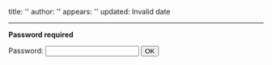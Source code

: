 title: ''
author: ''
appears: ''
updated: Invalid date

---

**Password required**

<form name="authform" action="/pmwiki.php/Teaching/CPSC681F2014Topic?action=upload&upname=681-topic-example-cultural-probes-presentation.pdf" method="post">

Password: <input type="password" name="authpw" class="inputbox">
<input type="submit" value="OK" class="inputbutton">

</form>
<script language="javascript" type="text/javascript"><!--
    try { document.authform.authid.focus(); }
    catch(e) { document.authform.authpw.focus(); } //--></script>
